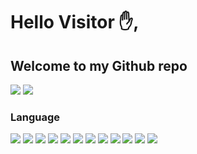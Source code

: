 # Hello Visitor :hand:,
## Welcome to my Github repo
[![](https://img.shields.io/badge/projects_-4-yellow)](#)
[![](https://img.shields.io/badge/repositories_-8-yellow)](#)
### Language 
[![](https://img.shields.io/badge/-HTML5-blue?logo=html5)](#)
[![](https://img.shields.io/badge/-CSS3-blue?logo=css3)](#)
[![](https://img.shields.io/badge/-JAVASCRIPTS-blue?logo=javascripts)](#)
[![](https://img.shields.io/badge/-PHP-blue?logo=php)](#)
[![](https://img.shields.io/badge/-MYSQL-blue?logo=mysql)](#)
[![](https://img.shields.io/badge/-C-blue?logo=c)](#)
[![](https://img.shields.io/badge/-C++-blue?logo=c++)](#)
[![](https://img.shields.io/badge/-JAVA-blue?logo=java)](#)
[![](https://img.shields.io/badge/-ASP.NET-blue?logo=asp.net)](#)
[![](https://img.shields.io/badge/-DART-blue?logo=dart)](#)
[![](https://img.shields.io/badge/-FLUTTER-blue?logo=flutter)](#)
[![](https://img.shields.io/badge/-ANDROID-blue?logo=android)](#)
